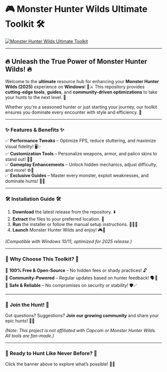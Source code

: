 # 🎮 Monster Hunter Wilds Ultimate Toolkit 🛠️  

[![Monster Hunter Wilds Ultimate Toolkit](https://i.postimg.cc/VkHBhHCz/IMG-6436.jpg)](https://i.postimg.cc/VkHBhHCz/IMG-6436.jpg)  

---

## 🔥 **Unleash the True Power of Monster Hunter Wilds!** 🔥  

Welcome to the **ultimate** resource hub for enhancing your **Monster Hunter Wilds (2025)** experience on **Windows**! 🏹⚔️ This repository provides **cutting-edge tools**, **guides**, and **community-driven optimizations** to take your hunts to the next level. 🚀  

Whether you're a seasoned hunter or just starting your journey, our toolkit ensures you dominate every encounter with style and efficiency. 💪  

---

### ✨ **Features & Benefits** ✨  

✅ **Performance Tweaks** – Optimize FPS, reduce stuttering, and maximize visual fidelity! 🖥️✨  
✅ **Customization Tools** – Personalize weapons, armor, and palico skins to stand out! 🎨🐱  
✅ **Gameplay Enhancements** – Unlock hidden mechanics, adjust difficulty, and more! ⚙️🎯  
✅ **Exclusive Guides** – Master every monster, exploit weaknesses, and dominate hunts! 📖🔥  

---

### 🛠️ **Installation Guide** 🛠️  

1. **Download** the latest release from the repository. ⬇️  
2. **Extract** the files to your preferred location. 📂  
3. **Run** the installer or follow the manual setup instructions. 🏃‍♂️💨  
4. **Launch** Monster Hunter Wilds and enjoy! 🎮🚀  

*(Compatible with Windows 10/11, optimized for 2025 release.)*  

---

### 🌟 **Why Choose This Toolkit?** 🌟  

💎 **100% Free & Open-Source** – No hidden fees or shady practices! 🔓  
💎 **Community-Powered** – Regular updates based on hunter feedback! 🗣️🔄  
💎 **Safe & Reliable** – No compromises on security or stability! 🛡️✅  

---

### 📢 **Join the Hunt!** 📢  

Got questions? Suggestions? **Join our growing community** and share your epic hunts! 🏹💬  

*(Note: This project is not affiliated with Capcom or Monster Hunter Wilds. All tools are fan-made.)*  

---

### 🚀 **Ready to Hunt Like Never Before?** 🚀  

Click the banner above to explore what’s possible! 🎯🔥